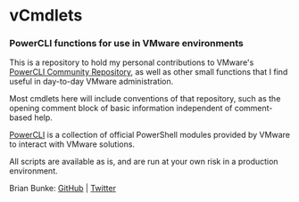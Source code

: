 # vCmdlets
### PowerCLI functions for use in VMware environments

This is a repository to hold my personal contributions to VMware's [PowerCLI Community Repository][PCR], as well as other small functions that I find useful in day-to-day VMware administration.

Most cmdlets here will include conventions of that repository, such as the opening comment block of basic information independent of comment-based help.

[PowerCLI] is a collection of official PowerShell modules provided by VMware to interact with VMware solutions.

All scripts are available as is, and are run at your own risk in a production environment.

Brian Bunke: [GitHub] | [Twitter]

[PCR]: https://github.com/vmware/PowerCLI-Example-Scripts
[PowerCLI]: https://www.vmware.com/support/developer/PowerCLI/
[GitHub]: https://github.com/brianbunke
[Twitter]: https://twitter.com/brianbunke
